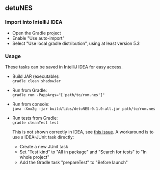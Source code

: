 ## detuNES

### Import into IntelliJ IDEA

- Open the Gradle project
- Enable "Use auto-import"
- Select "Use local gradle distribution", using at least version 5.3

### Usage

These tasks can be saved in IntelliJ IDEA for easy access.

- Build JAR (executable):  
`gradle clean shadowJar`
- Run from Gradle:  
`gradle run -PappArgs="['path/to/rom.nes']"`
- Run from console:  
`java -Xmx2g -jar build/libs/detuNES-0.1.0-all.jar path/to/rom.nes`
- Run tests from Gradle:  
  `gradle cleanTest test`
  
  This is not shown correctly in IDEA, see [this issue](https://github.com/gradle/gradle/issues/5975).
  A workaround is to use a IDEA-JUnit task directly:
  - Create a new JUnit task
  - Set "Test kind" to "All in package" and "Search for tests" to "In whole project"
  - Add the Gradle task "prepareTest" to "Before launch"


